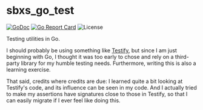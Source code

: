 # sbxs_go_test

[![GoDoc](https://godoc.org/github.com/lmbarros/sbxs_go_test/test?status.svg)](https://godoc.org/github.com/lmbarros/sbxs_go_test/test) [![Go Report Card](https://goreportcard.com/badge/github.com/lmbarros/sbxs_go_test)](https://goreportcard.com/report/github.com/lmbarros/sbxs_go_test) ![License](https://img.shields.io/github/license/lmbarros/sbxs_go_test.svg)

Testing utilities in Go.

I should probably be using something like
[Testify](https://github.com/stretchr/testify), but since I am just beginning
with Go, I thought it was too early to chose and rely on a third-party library
for my humble testing needs. Furthermore, writing this is also a learning
exercise.

That said, credits where credits are due: I learned quite a bit looking at
Testify's code, and its influence can be seen in my code. And I actually tried
to make my assertions have signatures close to those in Testify, so that I can
easily migrate if I ever feel like doing this.
